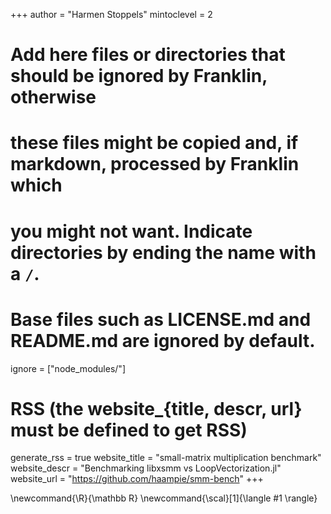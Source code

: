 <!--
Add here global page variables to use throughout your website.
-->
+++
author = "Harmen Stoppels"
mintoclevel = 2

# Add here files or directories that should be ignored by Franklin, otherwise
# these files might be copied and, if markdown, processed by Franklin which
# you might not want. Indicate directories by ending the name with a `/`.
# Base files such as LICENSE.md and README.md are ignored by default.
ignore = ["node_modules/"]

# RSS (the website_{title, descr, url} must be defined to get RSS)
generate_rss = true
website_title = "small-matrix multiplication benchmark"
website_descr = "Benchmarking libxsmm vs LoopVectorization.jl"
website_url   = "https://github.com/haampie/smm-bench"
+++

<!--
Add here global latex commands to use throughout your pages.
-->
\newcommand{\R}{\mathbb R}
\newcommand{\scal}[1]{\langle #1 \rangle}
